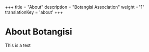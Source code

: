 +++
title = "About"
description = "Botangisi Association"
weight ="1"
translationKey = 'about'
+++

# About Botangisi

This is a test